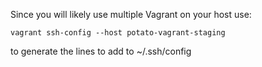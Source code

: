 Since you will likely use multiple Vagrant on your host use:

`vagrant ssh-config --host potato-vagrant-staging`

to generate the lines to add to ~/.ssh/config